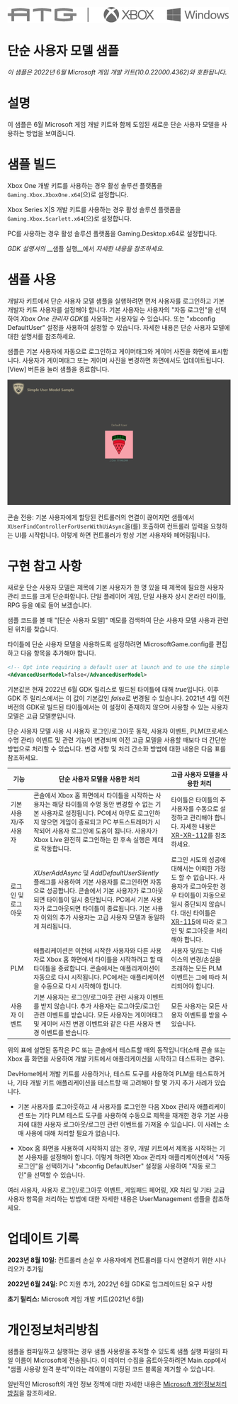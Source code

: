 ![](./media/image1.png)

# 단순 사용자 모델 샘플

*이 샘플은 2022년 6월 Microsoft 게임 개발 키트(10.0.22000.4362)와 호환됩니다.*

# 설명

이 샘플은 6월 Microsoft 게임 개발 키트와 함께 도입된 새로운 단순 사용자 모델을 사용하는 방법을 보여줍니다.

# 샘플 빌드

Xbox One 개발 키트를 사용하는 경우 활성 솔루션 플랫폼을 `Gaming.Xbox.XboxOne.x64`(으)로 설정합니다.

Xbox Series X|S 개발 키트를 사용하는 경우 활성 솔루션 플랫폼을 `Gaming.Xbox.Scarlett.x64`(으)로 설정합니다.

PC를 사용하는 경우 활성 솔루션 플랫폼을 Gaming.Desktop.x64로 설정합니다.

*GDK 설명서의* __샘플 실행__에서 *자세한 내용을 참조하세요.*

# 샘플 사용

개발자 키트에서 단순 사용자 모델 샘플을 실행하려면 먼저 사용자를 로그인하고 기본 개발자 키트 사용자를 설정해야 합니다. 기본 사용자는 사용자의 "자동 로그인"을 선택하여 *Xbox One 관리자 GDK*를 사용하는 사용자일 수 있습니다. 또는 "xbconfig DefaultUser" 설정을 사용하여 설정할 수 있습니다. 자세한 내용은 단순 사용자 모델에 대한 설명서를 참조하세요.

샘플은 기본 사용자에 자동으로 로그인하고 게이머태그와 게이머 사진을 화면에 표시합니다. 사용자가 게이머태그 또는 게이머 사진을 변경하면 화면에서도 업데이트됩니다. \[View\] 버튼을 눌러 샘플을 종료합니다.

![그래픽 사용자 인터페이스, 자동으로 생성된 애플리케이션 설명](./media/image3.png)

콘솔 전용: 기본 사용자에게 할당된 컨트롤러의 연결이 끊어지면 샘플에서 `XUserFindControllerForUserWithUiAsync`을(를) 호출하여 컨트롤러 입력을 요청하는 UI를 시작합니다. 이렇게 하면 컨트롤러가 항상 기본 사용자와 페어링됩니다.

# 구현 참고 사항

새로운 단순 사용자 모델은 제목에 기본 사용자가 한 명 있을 때 제목에 필요한 사용자 관리 코드를 크게 단순화합니다. 단일 플레이어 게임, 단일 사용자 상시 온라인 타이틀, RPG 등을 예로 들어 보겠습니다.

샘플 코드를 볼 때 "\[단순 사용자 모델\]" 메모를 검색하여 단순 사용자 모델 사용과 관련된 위치를 찾습니다.

타이틀에 단순 사용자 모델을 사용하도록 설정하려면 MicrosoftGame.config를 편집하고 다음 항목을 추가해야 합니다.

```xml
<!-- Opt into requiring a default user at launch and to use the simple user model. -->
<AdvancedUserModel>false</AdvancedUserModel>
```


기본값은 현재 2022년 6월 GDK 릴리스로 빌드된 타이틀에 대해 *true*입니다. 이후 GDK 주 릴리스에서는 이 값이 기본값인 *false*로 변경될 수 있습니다. 2021년 4월 이전 버전의 GDK로 빌드된 타이틀에서는 이 설정이 존재하지 않으며 사용할 수 있는 사용자 모델은 고급 모델뿐입니다.

단순 사용자 모델 사용 시 사용자 로그인/로그아웃 동작, 사용자 이벤트, PLM(프로세스 수명 관리) 이벤트 및 관련 기능이 변경되며 이전 고급 모델을 사용할 때보다 더 간단한 방법으로 처리할 수 있습니다. 변경 사항 및 처리 간소화 방법에 대한 내용은 다음 표를 참조하세요.

| 기능 | 단순 사용자 모델을 사용한 처리 | 고급 사용자 모델을 사용한 처리 |
|---|---|---|
| 기본 사용자/주 사용자 | 콘솔에서 Xbox 홈 화면에서 타이틀을 시작하는 사용자는 해당 타이틀의 수명 동안 변경할 수 없는 기본 사용자로 설정됩니다. PC에서 아무도 로그인하지 않으면 게임이 종료되고 PC 부트스트래퍼가 시작되어 사용자 로그인에 도움이 됩니다. 사용자가 Xbox Live 완전히 로그인하는 한 후속 실행은 제대로 작동합니다. | 타이틀은 타이틀의 주 사용자를 수동으로 설정하고 관리해야 합니다. 자세한 내용은 [XR-XR-112](https://developer.microsoft.com/en-us/games/xbox/partner/xr112)를 참조하세요. |
| 로그인 및 로그아웃 | *XUserAddAsync* 및 *AddDefaultUserSilently* 플래그를 사용하여 기본 사용자를 로그인하면 자동으로 성공합니다. 콘솔에서 기본 사용자가 로그아웃되면 타이틀이 일시 중단됩니다. PC에서 기본 사용자가 로그아웃되면 타이틀이 종료됩니다. 기본 사용자 이외의 추가 사용자는 고급 사용자 모델과 동일하게 처리됩니다. | 로그인 시도의 성공에 대해서는 어떠한 가정도 할 수 없습니다. 사용자가 로그아웃한 경우 타이틀이 자동으로 일시 중단되지 않습니다. 대신 타이틀은 [XR-115](https://developer.microsoft.com/en-us/games/xbox/partner/xr115)에 따라 로그인 및 로그아웃을 처리해야 합니다. |
| PLM | 애플리케이션은 이전에 시작한 사용자와 다른 사용자로 Xbox 홈 화면에서 타이틀을 시작하려고 할 때 타이틀을 종료합니다. 콘솔에서는 애플리케이션이 자동으로 다시 시작됩니다. PC에서는 애플리케이션을 수동으로 다시 시작해야 합니다. | 사용자 및/또는 디바이스의 변경/손실을 초래하는 모든 PLM 이벤트는 그에 따라 처리되어야 합니다. |
| 사용자 이벤트 | 기본 사용자는 로그인/로그아웃 관련 사용자 이벤트를 받지 않습니다. 추가 사용자는 로그아웃/로그인 관련 이벤트를 받습니다. 모든 사용자는 게이머태그 및 게이머 사진 변경 이벤트와 같은 다른 사용자 변경 이벤트를 받습니다. | 모든 사용자는 모든 사용자 이벤트를 받을 수 있습니다. |

위의 표에 설명된 동작은 PC 또는 콘솔에서 테스트할 때의 동작입니다(소매 콘솔 또는 Xbox 홈 화면을 사용하여 개발 키트에서 애플리케이션을 시작하고 테스트하는 경우).

DevHome에서 개발 키트를 사용하거나, 테스트 도구를 사용하여 PLM을 테스트하거나, 기타 개발 키트 애플리케이션을 테스트할 때 고려해야 할 몇 가지 추가 사례가 있습니다.

- 기본 사용자를 로그아웃하고 새 사용자를 로그인한 다음 Xbox 관리자 애플리케이션 또는 기타 PLM 테스트 도구를 사용하여 수동으로 제목을 재개한 경우 기본 사용자에 대한 사용자 로그아웃/로그인 관련 이벤트를 가져올 수 있습니다. 이 사례는 소매 사용에 대해 처리할 필요가 없습니다.

- Xbox 홈 화면을 사용하여 시작하지 않는 경우, 개발 키트에서 제목을 시작하는 기본 사용자를 설정해야 합니다. 이렇게 하려면 Xbox 관리자 애플리케이션에서 "자동 로그인"을 선택하거나 "xbconfig DefaultUser" 설정을 사용하여 "자동 로그인"을 선택할 수 있습니다.

여러 사용자, 사용자 로그인/로그아웃 이벤트, 게임패드 페어링, XR 처리 및 기타 고급 사용자 항목을 처리하는 방법에 대한 자세한 내용은 UserManagement 샘플을 참조하세요.

# 업데이트 기록

**2023년 8월 10일:** 컨트롤러 손실 후 사용자에게 컨트롤러를 다시 연결하기 위한 시나리오가 추가됨

**2022년 6월 24일:** PC 지원 추가, 2022년 6월 GDK로 업그레이드된 요구 사항

**초기 릴리스:** Microsoft 게임 개발 키트(2021년 6월)

# 개인정보처리방침

샘플을 컴파일하고 실행하는 경우 샘플 사용량을 추적할 수 있도록 샘플 실행 파일의 파일 이름이 Microsoft에 전송됩니다. 이 데이터 수집을 옵트아웃하려면 Main.cpp에서 "샘플 사용량 원격 분석"이라는 레이블이 지정된 코드 블록을 제거할 수 있습니다.

일반적인 Microsoft의 개인 정보 정책에 대한 자세한 내용은 [Microsoft 개인정보처리방침](https://privacy.microsoft.com/en-us/privacystatement/)을 참조하세요.


